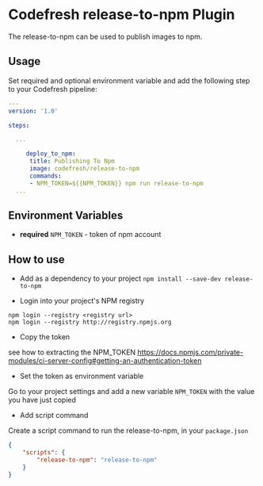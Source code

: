 # Codefresh release-to-npm Plugin

The release-to-npm can be used to publish images to npm. 

## Usage

Set required and optional environment variable and add the following step to your Codefresh pipeline:

```yaml
---
version: '1.0'

steps:

  ...

     deploy_to_npm:  
      title: Publishing To Npm 
      image: codefresh/release-to-npm
      commands:
      - NPM_TOKEN=${{NPM_TOKEN}} npm run release-to-npm 
  ...

```

## Environment Variables

- **required** `NPM_TOKEN` - token of npm account

## How to use

- Add as a dependency to your project `npm install --save-dev release-to-npm`

- Login into your project's NPM registry

```
npm login --registry <registry url>
npm login --registry http://registry.npmjs.org
```

- Copy the token

see how to extracting the NPM_TOKEN https://docs.npmjs.com/private-modules/ci-server-config#getting-an-authentication-token

- Set the token as environment variable

Go to your project settings and add a new variable `NPM_TOKEN` with the value you
have just copied

- Add script command

Create a script command to run the release-to-npm, in your `package.json`

```json
{
    "scripts": {
        "release-to-npm": "release-to-npm"
    }
}
```




